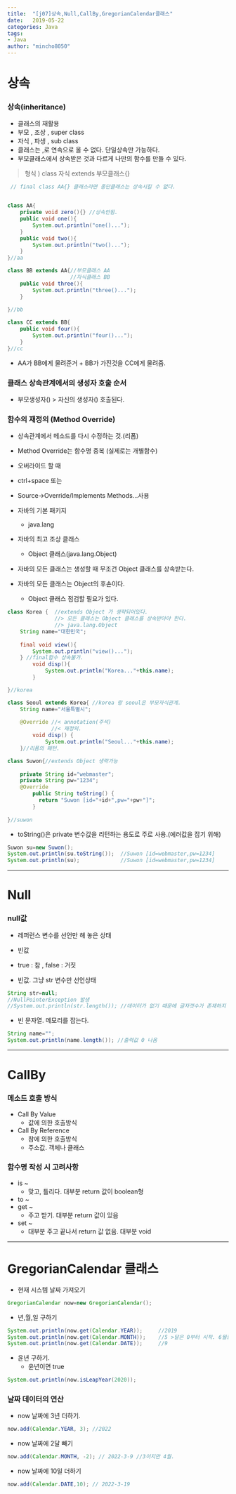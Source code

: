 ```yaml
---
title:  "[j07]상속,Null,CallBy,GregorianCalendar클래스"
date:   2019-05-22
categories: Java
tags: 
- Java
author: "mincho8050"
---
```


# 상속



### 상속(inheritance)

- 클래스의 재활용
- 부모 , 조상 , super class
- 자식 , 파생 , sub class
- 클래스는 ,로 연속으로 올 수 없다. 단일상속만 가능하다.
- 부모클래스에서 상속받은 것과 다르게 나만의 함수를 만들 수 있다.

> 형식 ) class 자식 extends 부모클래스{}

```java
 // final class AA{} 클래스라면 종단클래스는 상속시킬 수 없다.


class AA{
	private void zero(){} //상속안됨.
	public void one(){
		System.out.println("one()...");
	}
	public void two(){
		System.out.println("two()...");
	}
}//aa

class BB extends AA{//부모클래스 AA
	                //자식클래스 BB
	public void three(){
		System.out.println("three()...");
	}
	
}//bb

class CC extends BB{
	public void four(){
		System.out.println("four()...");
	}
}//cc
```

- AA가 BB에게 물려준거 + BB가 가진것을 CC에게 물려줌.



### 클래스 상속관계에서의 생성자 호출 순서

- 부모생성자()	> 	자신의 생성자() 호출된다.



### 함수의 재정의 (Method Override)

- 상속관계에서 메소드를 다시 수정하는 것.(리폼)
- Method Override는 함수명 중복 (실제로는 개별함수)



- 오버라이드 할 때
- ctrl+space 또는
- Source->Override/Implements Methods...사용



- 자바의 기본 패키지
  - java.lang
- 자바의 최고 조상 클래스
  - Object 클래스(java.lang.Object)
- 자바의 모든 클래스는 생성할 때 무조건 Object 클래스를 상속받는다. 
- 자바의 모든 클래스는 Object의 후손이다.
  - Object 클래스 점검할 필요가 있다.

```java
class Korea {  //extends Object 가 생략되어있다. 
	           //> 모든 클래스는 Object 클래스를 상속받아야 한다.
	           //> java.lang.Object
	String name="대한민국"; 
	
	final void view(){
		System.out.println("view()...");
	} //final함수 상속불가.
		void disp(){
			System.out.println("Korea..."+this.name);
		}

}//korea

class Seoul extends Korea{ //korea 랑 seoul은 부모자식관계.
	String name="서울특별시";
	
	@Override //< annotation(주석)
			  //< 재정의.
		void disp() {
			System.out.println("Seoul..."+this.name);
    }//리폼의 패턴.
```



```java
class Suwon{//extends Object 생략가능
	
	private String id="webmaster";
	private String pw="1234";
	@Override
		public String toString() {
		  return "Suwon [id="+id+",pw="+pw+"]";
		}
	
}//suwon
```

- toString()은 private 변수값을 리턴하는 용도로 주로 사용.(에러값을 잡기 위해)

```java
Suwon su=new Suwon();
System.out.println(su.toString());	//Suwon [id=webmaster,pw=1234]
System.out.println(su);				//Suwon [id=webmaster,pw=1234]
```





------







# Null



### null값

- 레퍼런스 변수를 선언만 해 놓은 상태
- 빈값
- true : 참 , false : 거짓



- 빈값. 그냥 str 변수만 선언상태

```java
String str=null;
//NullPointerException 발생
//System.out.println(str.length()); //데이터가 없기 때문에 글자갯수가 존재하지 않음
```

- 빈 문자열. 메모리를 잡는다.

```java
String name="";
System.out.println(name.length()); //출력값 0 나옴
```





------





# CallBy



### 메소드 호출 방식

- Call By Value
  - 값에 의한 호출방식
- Call By Reference
  - 참에 의한 호출방식
  - 주소값. 객체나 클래스



### 함수명 작성 시 고려사항

- is ~
  - 맞고, 틀리다. 대부분 return 값이 boolean형
- to ~
- get ~
  - 주고 받기. 대부분 return 값이 있음
- set ~
  - 대부분 주고 끝나서 return 값 없음. 대부분 void





------





# GregorianCalendar 클래스



- 현재 시스템 날짜 가져오기

```java
GregorianCalendar now=new GregorianCalendar();
```

- 년,월,일 구하기

```java
System.out.println(now.get(Calendar.YEAR));		//2019
System.out.println(now.get(Calendar.MONTH));	//5 >달은 0부터 시작. 6월로 읽어야함
System.out.println(now.get(Calendar.DATE));		//9
```

- 윤년 구하기. 
  - 윤년이면 true

```java
System.out.println(now.isLeapYear(2020));
```



### 날짜 데이터의 연산



- now 날짜에 3년 더하기.

```java
now.add(Calendar.YEAR, 3); //2022
```

- now 날짜에 2달 빼기

```java
now.add(Calendar.MONTH, -2); // 2022-3-9 //3이지만 4월.
```

- now 날짜에 10일 더하기

```java
now.add(Calendar.DATE,10); // 2022-3-19
```

